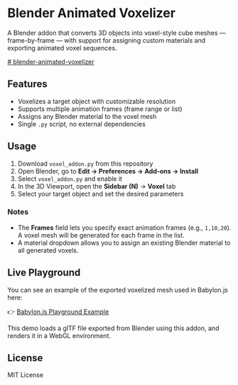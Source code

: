 # Blender Animated Voxelizer

A Blender addon that converts 3D objects into voxel-style cube meshes — frame-by-frame — with support for assigning custom materials and exporting animated voxel sequences.

[# blender-animated-voxelizer](https://github.com/user-attachments/assets/7d621e29-a296-47b1-a9bf-e7bc0e0c075a)

## Features

- Voxelizes a target object with customizable resolution
- Supports multiple animation frames (frame range or list)
- Assigns any Blender material to the voxel mesh
- Single `.py` script, no external dependencies

## Usage

1. Download `voxel_addon.py` from this repository
2. Open Blender, go to **Edit → Preferences → Add-ons → Install**
3. Select `voxel_addon.py` and enable it
4. In the 3D Viewport, open the **Sidebar (N)** → **Voxel** tab
5. Select your target object and set the desired parameters

### Notes

- The **Frames** field lets you specify exact animation frames (e.g., `1,10,20`). A voxel mesh will be generated for each frame in the list.
- A material dropdown allows you to assign an existing Blender material to all generated voxels.

## Live Playground

You can see an example of the exported voxelized mesh used in Babylon.js here:

👉 [Babylon.js Playground Example](https://playground.babylonjs.com/#ZOF2YX#1)

This demo loads a glTF file exported from Blender using this addon, and renders it in a WebGL environment.

## License

MIT License
